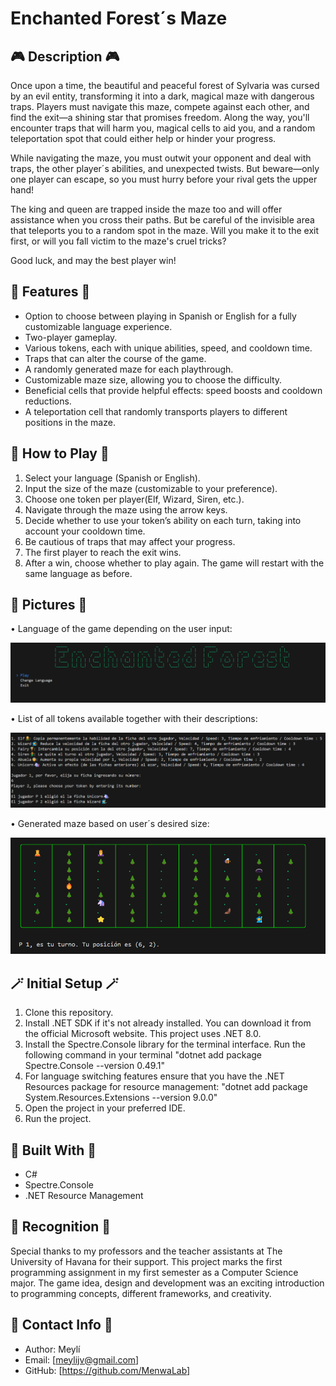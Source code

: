# Enchanted Forest´s Maze 

## 🎮 Description 🎮
Once upon a time, the beautiful and peaceful forest of Sylvaria was cursed by an evil entity, transforming it into a dark, magical maze with dangerous traps. Players must navigate this maze, compete against each other, and find the exit—a shining star that promises freedom. Along the way, you'll encounter traps that will harm you, magical cells to aid you, and a random teleportation spot that could either help or hinder your progress.

While navigating the maze, you must outwit your opponent and deal with traps, the other player´s abilities, and unexpected twists. But beware—only one player can escape, so you must hurry before your rival gets the upper hand!

The king and queen are trapped inside the maze too and will offer assistance when you cross their paths. But be careful of the invisible area that teleports you to a random spot in the maze. Will you make it to the exit first, or will you fall victim to the maze's cruel tricks?

Good luck, and may the best player win!

## 🎄 Features 🎄
- Option to choose between playing in Spanish or English for a fully customizable language experience. 
- Two-player gameplay.
- Various tokens, each with unique abilities, speed, and cooldown time.
- Traps that can alter the course of the game.
- A randomly generated maze for each playthrough.
- Customizable maze size, allowing you to choose the difficulty.
- Beneficial cells that provide helpful effects: speed boosts and cooldown reductions.
- A teleportation cell that randomly transports players to different positions in the maze.

## 📜 How to Play 📜
1. Select your language (Spanish or English).
2. Input the size of the maze (customizable to your preference).
3. Choose one token per player(Elf, Wizard, Siren, etc.).
4. Navigate through the maze using the arrow keys.
5. Decide whether to use your token’s ability on each turn, taking into account your cooldown time.
6. Be cautious of traps that may affect your progress.
7. The first player to reach the exit wins.
8. After a win, choose whether to play again. The game will restart with the same language as before.

## 📸 Pictures 📸
• Language of the game depending on the user input:

![Game Screenshot](Assets/image.png)

• List of all tokens available together with their descriptions:

![Game Screenshot](Assets/screenshot3.png)

• Generated maze based on user´s desired size:

![Game Screenshot](Assets/screenshot2.png)

## 🪄 Initial Setup 🪄 
1. Clone this repository.
2. Install .NET SDK if it's not already installed. You can download it from the official Microsoft website. This project uses .NET 8.0.
3. Install the Spectre.Console library for the terminal interface. Run the following command in your terminal "dotnet add package Spectre.Console --version 0.49.1"
4. For language switching features ensure that you have the .NET Resources package for resource management: "dotnet add package System.Resources.Extensions --version 9.0.0"
5. Open the project in your preferred IDE.
6. Run the project.

## 🔧 Built With 🔧 
- C#
- Spectre.Console
- .NET Resource Management

## 🙏 Recognition 🙏
Special thanks to my professors and the teacher assistants at The University of Havana for their support. This project marks the first programming assignment in my first semester as a Computer Science major. The game idea, design and development was an exciting introduction to programming concepts, different frameworks, and creativity.

## 📩 Contact Info 📩
- Author: Meylí
- Email: [meylijv@gmail.com]
- GitHub: [https://github.com/MenwaLab]